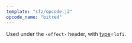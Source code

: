 ```yaml
---
template: "sfz/opcode.j2"
opcode_name: "bitred"
---
```

Used under the `‹effect›` header, with [type]=`lofi`.


[type]: type.md#lofi

